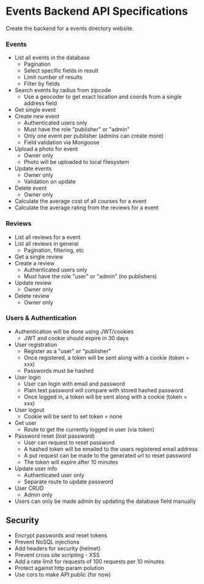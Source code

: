 # Events Backend API Specifications

Create the backend for a events directory website. 

### Events
- List all events in the database
   * Pagination
   * Select specific fields in result
   * Limit number of results
   * Filter by fields
- Search events by radius from zipcode
  * Use a geocoder to get exact location and coords from a single address field
- Get single event
- Create new event
  * Authenticated users only
  * Must have the role "publisher" or "admin"
  * Only one event per publisher (admins can create more)
  * Field validation via Mongoose
- Upload a photo for event
  * Owner only
  * Photo will be uploaded to local filesystem
- Update events
  * Owner only
  * Validation on update
- Delete event
  * Owner only
- Calculate the average cost of all courses for a event
- Calculate the average rating from the reviews for a event
  
### Reviews
- List all reviews for a event
- List all reviews in general
  * Pagination, filtering, etc
- Get a single review
- Create a review
  * Authenticated users only
  * Must have the role "user" or "admin" (no publishers)
- Update review
  * Owner only
- Delete review
  * Owner only

### Users & Authentication
- Authentication will be done using JWT/cookies
  * JWT and cookie should expire in 30 days
- User registration
  * Register as a "user" or "publisher"
  * Once registered, a token will be sent along with a cookie (token = xxx)
  * Passwords must be hashed
- User login
  * User can login with email and password
  * Plain text password will compare with stored hashed password
  * Once logged in, a token will be sent along with a cookie (token = xxx)
- User logout
  * Cookie will be sent to set token = none
- Get user
  * Route to get the currently logged in user (via token)
- Password reset (lost password)
  * User can request to reset password
  * A hashed token will be emailed to the users registered email address
  * A put request can be made to the generated url to reset password
  * The token will expire after 10 minutes
- Update user info
  * Authenticated user only
  * Separate route to update password
- User CRUD
  * Admin only
- Users can only be made admin by updating the database field manually

## Security
- Encrypt passwords and reset tokens
- Prevent NoSQL injections
- Add headers for security (helmet)
- Prevent cross site scripting - XSS
- Add a rate limit for requests of 100 requests per 10 minutes
- Protect against http param polution
- Use cors to make API public (for now)
